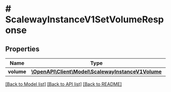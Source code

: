 # # ScalewayInstanceV1SetVolumeResponse

## Properties

Name | Type | Description | Notes
------------ | ------------- | ------------- | -------------
**volume** | [**\OpenAPI\Client\Model\ScalewayInstanceV1Volume**](ScalewayInstanceV1Volume.md) |  | [optional]

[[Back to Model list]](../../README.md#models) [[Back to API list]](../../README.md#endpoints) [[Back to README]](../../README.md)
